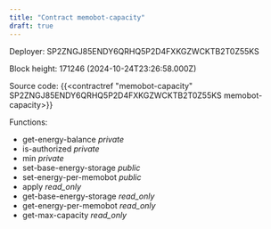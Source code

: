 ```yaml
---
title: "Contract memobot-capacity"
draft: true
---
```

Deployer: SP2ZNGJ85ENDY6QRHQ5P2D4FXKGZWCKTB2T0Z55KS


 



Block height: 171246 (2024-10-24T23:26:58.000Z)

Source code: {{<contractref "memobot-capacity" SP2ZNGJ85ENDY6QRHQ5P2D4FXKGZWCKTB2T0Z55KS memobot-capacity>}}

Functions:

* get-energy-balance _private_
* is-authorized _private_
* min _private_
* set-base-energy-storage _public_
* set-energy-per-memobot _public_
* apply _read_only_
* get-base-energy-storage _read_only_
* get-energy-per-memobot _read_only_
* get-max-capacity _read_only_
